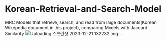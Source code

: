 # Korean-Retrieval-and-Search-Model
MRC Models that retrieve, search, and read from large documents(Korean Wikepedia document in this project), comparing Models with Jaccard Similarity
![Uploading 스크린샷 2023-12-21 132232.png…]()
